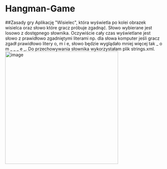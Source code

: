 # Hangman-Game
##Zasady gry
Aplikację "Wisielec", która wyświetla po kolei obrazek wisielca oraz słowo które gracz próbuje zgadnąć.
Słowo wybierane jest losowo z dostępnego słownika. 
Oczywiście cały czas wyświetlane jest słowo z prawidłowo zgadniętymi literami np. dla słowa komputer jeśli gracz zgadł prawidłowo litery o, m i e, 
słowo będzie wyglądało mniej więcej tak _ o m _ _ _ e _. Do przechowywania słownika wykorzystałam plik strings.xml.
<img width="362" alt="image" src="https://user-images.githubusercontent.com/92630284/234059708-5fbcc555-3d25-4736-ac24-f5171f56bafe.png">
